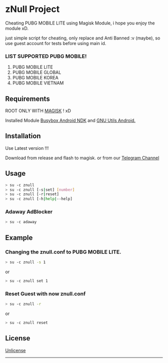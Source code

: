 # zNull Project


Cheating PUBG MOBILE LITE using Magisk Module, i hope you enjoy the module xD.


just simple script for cheating, only replace and Anti Banned :v (maybe), so use guest account for tests before using main id.

### LIST SUPPORTED PUBG MOBILE!
1. PUBG MOBILE LITE
2. PUBG MOBILE GLOBAL
3. PUBG MOBILE KOREA
4. PUBG MOBILE VIETNAM

## Requirements


ROOT ONLY WITH [MAGISK](https://github.com/topjohnwu/Magisk "Magisk Github") ! xD


Installed Module [Busybox Android NDK](https://github.com/Magisk-Modules-Repo/busybox-ndk "Busybox Android NDK Magisk Repo") and [GNU Utils Android.](https://github.com/adiprasetya/zNull-Project/releases/tag/v4.6 "GNU Utils Android Download")



## Installation

Use Latest version !!!

Download from release and flash to magisk.
or
from our [Telegram Channel](https://t.me/zNullProject_Channel "Our Telegram Channel, zNull | Updates")

## Usage

```bash
> su -c znull
> su -c znull [-s|set] [number]
> su -c znull [-r|reset]
> su -c znull [-h|help|--help]
```

### Adaway AdBlocker
```bash
> su -c adaway
```

## Example

### Changing the znull.conf to PUBG MOBILE LITE.
```bash
> su -c znull -s 1
```
or
```bash
> su -c znull set 1
```


### Reset Guest with now znull.conf
```bash
> su -c znull -r
```
or
```bash
> su -c znull reset
```

## License

[Unlicense](https://github.com/adiprasetya/zNull-Project/blob/main/LICENSE "Unlicense License")

---

